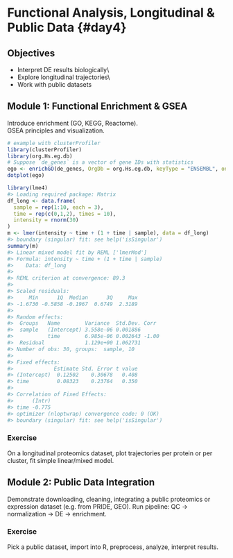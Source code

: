 # Functional Analysis, Longitudinal & Public Data {#day4}

## Objectives

-   Interpret DE results biologically\
-   Explore longitudinal trajectories\
-   Work with public datasets

## Module 1: Functional Enrichment & GSEA

Introduce enrichment (GO, KEGG, Reactome).\
GSEA principles and visualization.


``` r
# example with clusterProfiler
library(clusterProfiler)
library(org.Hs.eg.db)
# Suppose `de_genes` is a vector of gene IDs with statistics
ego <- enrichGO(de_genes, OrgDb = org.Hs.eg.db, keyType = "ENSEMBL", ont = "BP")
dotplot(ego)
```


``` r
library(lme4)
#> Loading required package: Matrix
df_long <- data.frame(
  sample = rep(1:10, each = 3),
  time = rep(c(0,1,2), times = 10),
  intensity = rnorm(30)
)
m <- lmer(intensity ~ time + (1 + time | sample), data = df_long)
#> boundary (singular) fit: see help('isSingular')
summary(m)
#> Linear mixed model fit by REML ['lmerMod']
#> Formula: intensity ~ time + (1 + time | sample)
#>    Data: df_long
#> 
#> REML criterion at convergence: 89.3
#> 
#> Scaled residuals: 
#>     Min      1Q  Median      3Q     Max 
#> -1.6730 -0.5858 -0.1967  0.6749  2.3189 
#> 
#> Random effects:
#>  Groups   Name        Variance  Std.Dev. Corr 
#>  sample   (Intercept) 3.558e-06 0.001886      
#>           time        6.985e-06 0.002643 -1.00
#>  Residual             1.129e+00 1.062731      
#> Number of obs: 30, groups:  sample, 10
#> 
#> Fixed effects:
#>             Estimate Std. Error t value
#> (Intercept)  0.12502    0.30678   0.408
#> time         0.08323    0.23764   0.350
#> 
#> Correlation of Fixed Effects:
#>      (Intr)
#> time -0.775
#> optimizer (nloptwrap) convergence code: 0 (OK)
#> boundary (singular) fit: see help('isSingular')
```

### Exercise

On a longitudinal proteomics dataset, plot trajectories per protein or per cluster, fit simple linear/mixed model.

## Module 2: Public Data Integration

Demonstrate downloading, cleaning, integrating a public proteomics or expression dataset (e.g. from PRIDE, GEO). Run pipeline: QC → normalization → DE → enrichment.

### Exercise

Pick a public dataset, import into R, preprocess, analyze, interpret results.
